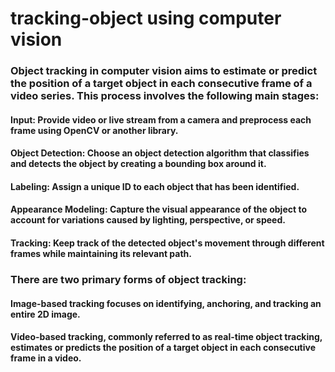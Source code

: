 # tracking-object using computer vision
### Object tracking in computer vision aims to estimate or predict the position of a target object in each consecutive frame of a video series. This process involves the following main stages:
#### Input: Provide video or live stream from a camera and preprocess each frame using OpenCV or another library.
#### Object Detection: Choose an object detection algorithm that classifies and detects the object by creating a bounding box around it.
#### Labeling: Assign a unique ID to each object that has been identified.
#### Appearance Modeling: Capture the visual appearance of the object to account for variations caused by lighting, perspective, or speed.
#### Tracking: Keep track of the detected object's movement through different frames while maintaining its relevant path.
### There are two primary forms of object tracking:
#### Image-based tracking focuses on identifying, anchoring, and tracking an entire 2D image.
#### Video-based tracking, commonly referred to as real-time object tracking, estimates or predicts the position of a target object in each consecutive frame in a video.
